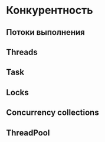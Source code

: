 # Конкурентность

## Потоки выполнения

## Threads

## Task

## Locks

## Concurrency collections

## ThreadPool
